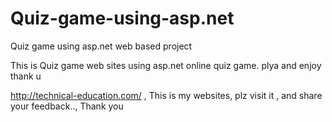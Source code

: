 # Quiz-game-using-asp.net
Quiz game using asp.net web based  project

This is Quiz game web sites using asp.net 
online quiz game.
plya and enjoy 
thank u


http://technical-education.com/ , This is my websites, plz visit it , and share your feedback.., Thank you
